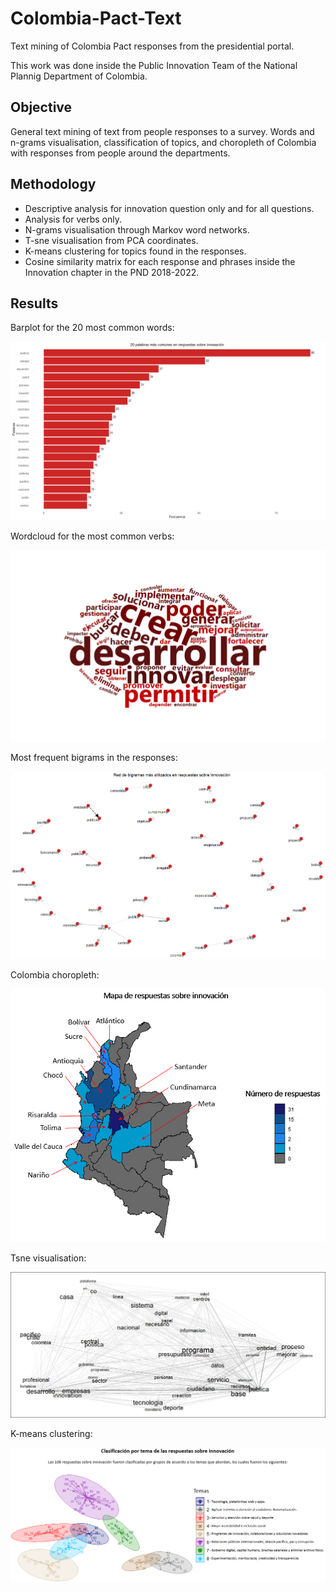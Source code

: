 # Colombia-Pact-Text
Text mining of Colombia Pact responses from the presidential portal.

This work was done inside the Public Innovation Team of the National Plannig Department of Colombia.

## Objective
General text mining of text from people responses to a survey. Words and n-grams visualisation, classification of topics, and choropleth of Colombia with responses from people around the departments.

## Methodology
* Descriptive analysis for innovation question only and for all questions.
* Analysis for verbs only.
* N-grams visualisation through Markov word networks.
* T-sne visualisation from PCA coordinates.
* K-means clustering for topics found in the responses.
* Cosine similarity matrix for each response and phrases inside the Innovation chapter in the PND 2018-2022.

## Results

Barplot for the 20 most common words:

![image](https://github.com/FoxHound112263/Colombia-Pact-Text/blob/master/output/barplot-flip-palabras.png)

Wordcloud for the most common verbs:

![image](https://github.com/FoxHound112263/Colombia-Pact-Text/blob/master/output/nube-verbos.png)

Most frequent bigrams in the responses:

![image](https://github.com/FoxHound112263/Colombia-Pact-Text/blob/master/output/markov-palabras-innovacion.png)

Colombia choropleth:

![image](https://github.com/FoxHound112263/Colombia-Pact-Text/blob/master/output/mapa-respuestas.png)

Tsne visualisation:

![image](https://github.com/FoxHound112263/Colombia-Pact-Text/blob/master/output/red-tsne.png)

K-means clustering:

![image](https://github.com/FoxHound112263/Colombia-Pact-Text/blob/master/output/classification.png)
